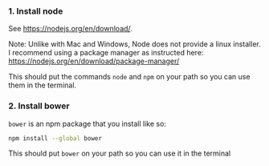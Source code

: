 ### 1. Install node

See https://nodejs.org/en/download/.

Note: Unlike with Mac and Windows, Node does not provide a linux installer. I
recommend using a package manager as instructed here:
https://nodejs.org/en/download/package-manager/

This should put the commands `node` and `npm` on your path so you can use them in the terminal.

### 2. Install bower

`bower` is an npm package that you install like so:

```bash
npm install --global bower
```

This should put `bower` on your path so you can use it in the terminal
